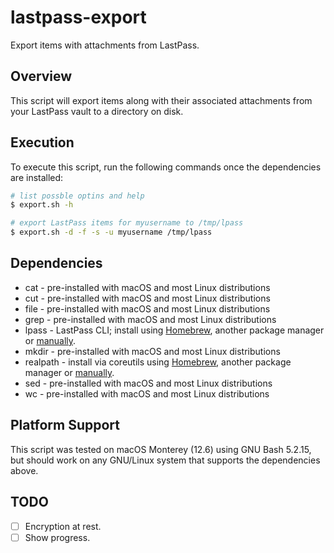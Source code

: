 # lastpass-export
Export items with attachments from LastPass. 

## Overview
This script will export items along with their associated attachments
from your LastPass vault to a directory on disk.

## Execution
To execute this script, run the following commands once the
dependencies are installed:

```sh
# list possble optins and help
$ export.sh -h

# export LastPass items for myusername to /tmp/lpass
$ export.sh -d -f -s -u myusername /tmp/lpass
```

## Dependencies
- cat - pre-installed with macOS and most Linux distributions
- cut - pre-installed with macOS and most Linux distributions
- file - pre-installed with macOS and most Linux distributions
- grep - pre-installed with macOS and most Linux distributions
- lpass - LastPass CLI; install using [Homebrew](https://formulae.brew.sh/formula/lastpass-cli), another package manager or [manually](https://github.com/lastpass/lastpass-cli).
- mkdir - pre-installed with macOS and most Linux distributions
- realpath - install via coreutils using [Homebrew](https://formulae.brew.sh/formula/coreutils), another package manager or [manually](https://www.gnu.org/software/coreutils/).
- sed - pre-installed with macOS and most Linux distributions
- wc - pre-installed with macOS and most Linux distributions

## Platform Support
This script was tested on macOS Monterey (12.6) using GNU Bash 5.2.15,
but should work on any GNU/Linux system that supports the dependencies
above.
## TODO
- [ ] Encryption at rest.
- [ ] Show progress.
